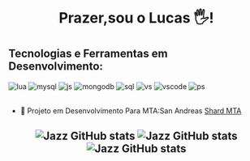 <h1 align="center"> Prazer,sou o Lucas 🖐️!


## Tecnologias e Ferramentas em Desenvolvimento:

<div style="display: inline_block">
  <img align="center" alt="lua" src="https://img.shields.io/badge/Lua-2C2D72?style=for-the-badge&logo=lua&logoColor=white" />
  <img align="center" alt="mysql" src="https://img.shields.io/badge/MySQL-00000F?style=for-the-badge&logo=mysql&logoColor=white" />
  <img align="center" alt="js" src="https://img.shields.io/badge/JavaScript-F7DF1E?style=for-the-badge&logo=javascript&logoColor=black" />
  <img align="center" alt="mongodb" src="https://img.shields.io/badge/MongoDB-4EA94B?style=for-the-badge&logo=mongodb&logoColor=white" />
  <img align="center" alt="sql" src="https://img.shields.io/badge/SQLite-07405E?style=for-the-badge&logo=sqlite&logoColor=white" />
  <img align="center" alt="vs" src="https://img.shields.io/badge/Visual_Studio-5C2D91?style=for-the-badge&logo=visual%20studio&logoColor=white" />
  <img align="center" alt="vscode" src="https://img.shields.io/badge/Visual_Studio_Code-0078D4?style=for-the-badge&logo=visual%20studio%20code&logoColor=white" />
  <img align="center" alt="ps" src="https://img.shields.io/badge/Adobe%20Photoshop-31A8FF?style=for-the-badge&logo=Adobe%20Photoshop&logoColor=black" />
</div><br/>


- 📡 Projeto em Desenvolvimento Para MTA:San Andreas [Shard MTA]([https://discord.com/invite/gdh6a49hwP](https://discord.gg/JjpQq3Fp))


<h2 align="center">

![Jazz GitHub stats](https://github-readme-stats.vercel.app/api?username=euJazz&theme=nightowl&show_icons=true&hide_border=true&count_private=true)
![Jazz GitHub stats](https://github-readme-streak-stats.herokuapp.com/?user=euJazz&theme=nightowl&hide_border=true)
![Jazz GitHub stats](https://github-readme-stats.vercel.app/api/top-langs/?username=euJazz&theme=nightowl&show_icons=true&hide_border=true&layout=compact)

